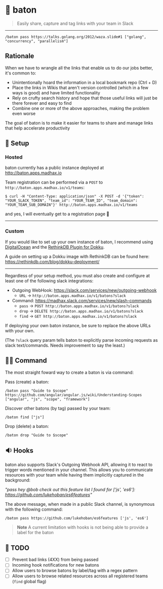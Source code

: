 # :bookmark: baton

> Easily share, capture and tag links with your team in Slack

---

`/baton pass https://talks.golang.org/2012/waza.slide#1 ["golang", "concurrency", "parallelism"]`

## Rationale

When we have to wrangle all the links that enable us to do our jobs better, it's common to:

* Unintentionally hoard the information in a local bookmark repo (Ctrl + D)
* Place the links in Wikis that aren't version controlled (which in a few ways is good) and have limited functionality
* Rely on crufty search history and hope that those useful links will just be there forever and easy to find
* Combine one or more of the above approaches, making the problem even worse

The goal of baton is to make it easier for teams to share and manage links that help accelerate productivity

## :wrench: Setup

### Hosted

baton currently has a public instance deployed at http://baton.apps.madhax.io

Team registration can be performed via a `POST` to `http://baton.apps.madhax.io/v1/teams`:

`$ curl -H "Content-Type: application/json" -X POST -d '{"token": "YOUR_SLACK_TOKEN", "team_id": "YOUR_TEAM_ID", "team_domain": "YOUR_TEAM_SUB_DOMAIN"}' http://baton.apps.madhax.io/v1/teams`

and yes, I will eventually get to a registration page :see_no_evil:

---

### Custom

If you would like to set up your own instance of baton, I recommend using [DigitalOcean](http://digitalocean.com) and the [RethinkDB Plugin for Dokku](https://github.com/stuartpb/dokku-rethinkdb-plugin).

A guide on setting up a Dokku image with RethinkDB can be found here:  https://rethinkdb.com/blog/dokku-deployment/

---

Regardless of your setup method, you must also create and configure at least one of the following slack integrations:

* Outgoing WebHook: https://slack.com/services/new/outgoing-webhook
  - `URL` -> `http://baton.apps.madhax.io/v1/batons?slack`
* Command: https://madhax.slack.com/services/new/slash-commands
  - `pass` -> `POST http://baton.apps.madhax.io/v1/batons?slack`
  - `drop` -> `DELETE http://baton.apps.madhax.io/v1/batons?slack`
  - `find` -> `GET http://baton.apps.madhax.io/v1/batons?slack`

If deploying your own baton instance, be sure to replace the above URLs with your own.

(The `?slack` query param tells baton to explicitly parse incoming requests as slack text/commands. Needs improvement to say the least.)

## :guardsman: Command

The most straight foward way to create a baton is via command:

Pass (create) a baton:

`/baton pass "Guide to $scope" https://github.com/angular/angular.js/wiki/Understanding-Scopes ["angular", "js", "scope", "framework"]`

Discover other batons (by tag) passed by your team:

`/baton find ["js"]`

Drop (delete) a baton:

`/baton drop "Guide to $scope"`

## :sound: Hooks

baton also supports Slack's Outgoing Webhook API, allowing it to react to trigger words mentioned in your channel.
This allows you to communicate resources with your team while having them implicitly captured in the background:

_"pass hey @bob check out this feature list I found for ['js', 'es6']: https://github.com/lukehoban/es6features"_

The above message, when made in a public Slack channel, is synonymous with the following command:

`/baton pass https://github.com/lukehoban/es6features ['js', 'es6']`

> **Note**
> A current limitation with hooks is not being able to provide a label for the baton

## :telescope: TODO

- [ ] Prevent bad links (4XX) from being passed
- [ ] Incoming hook notifications for new batons
- [ ] Allow users to browse batons by label/tag with a regex pattern
- [ ] Allow users to browse related resources across all registered teams (`find` global flag)

